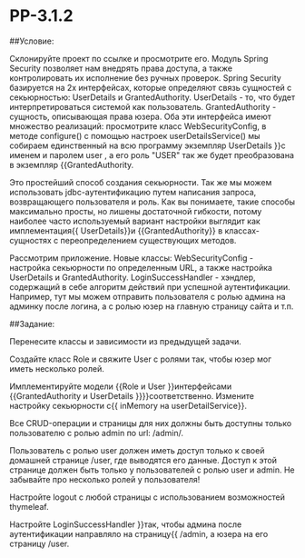 # PP-3.1.2


##Условие:

Склонируйте проект по ссылке и просмотрите его.
Модуль Spring Security позволяет нам внедрять права доступа, а также контролировать их исполнение без ручных проверок.
Spring Security базируется на 2х интерфейсах, которые определяют связь сущностей с секьюрностью: UserDetails и GrantedAuthority.
UserDetails - то, что будет интерпретироваться системой как пользователь.
GrantedAuthority - сущность, описывающая права юзера.
Оба эти интерфейса имеют множество реализаций: просмотрите класс WebSecurityConfig, в методе configure() с помощью настроек userDetailsService() мы собираем единственный на всю программу экземпляр UserDetails }}с именем и паролем user , а его роль "USER" так же будет преобразована в экземпляр {{GrantedAuthority.

Это простейший способ создания секьюрности. Так же мы можем использовать jdbc-аутентификацию путем написания запроса, возвращающего пользователя и роль.
Как вы понимаете, такие способы максимально просты, но лишены достаточной гибкости, потому наиболее часто используемый вариант настройки выглядит как имплементация{{ UserDetails}}и {{GrantedAuthority}} в классах-сущностях с переопределением существующих методов.

Рассмотрим приложение.
Новые классы:
WebSecurityConfig - настройка секьюрности по определенным URL, а также настройка UserDetails и GrantedAuthority.
LoginSuccessHandler -  хэндлер, содержащий в себе алгоритм действий при успешной аутентификации. Например, тут мы можем отправить пользователя с ролью админа на админку после логина, а с ролью юзер на главную страницу сайта и т.п.

##Задание:

Перенесите классы и зависимости из предыдущей задачи.

Создайте класс Role и свяжите User с ролями так, чтобы юзер мог иметь несколько ролей.

Имплементируйте модели {{Role и User }}интерфейсами {{GrantedAuthority и UserDetails }}}}соответственно. Измените настройку секьюрности с{{ inMemory на userDetailService}}.

Все CRUD-операции и страницы для них должны быть доступны только пользователю с ролью admin по url: /admin/.

Пользователь с ролью user должен иметь доступ только к своей домашней странице /user, где выводятся его данные. Доступ к этой странице должен быть только у пользователей с ролью user и admin. Не забывайте про несколько ролей у пользователя!

Настройте logout с любой страницы с использованием возможностей thymeleaf.

Настройте LoginSuccessHandler }}так, чтобы админа после аутентификации направляло на страницу{{ /admin, а юзера на его страницу /user.


